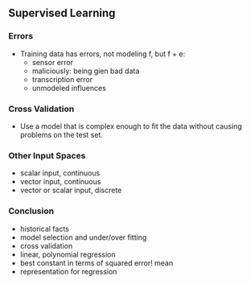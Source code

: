 ## Supervised Learning
### Errors
- Training data has errors, not modeling f, but f + e:
  - sensor error
  - maliciously: being gien bad data
  - transcription error
  - unmodeled influences
### Cross Validation
- Use a model that is complex enough to fit the data without causing problems on the test set.
### Other Input Spaces
- scalar input, continuous
- vector input, continuous
- vector or scalar input, discrete
### Conclusion
- historical facts
- model selection and under/over fitting
- cross validation
- linear, polynomial regression
- best constant in terms of squared error! mean
- representation for regression
